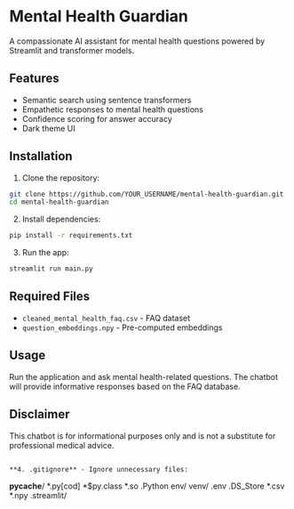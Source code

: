 # Mental Health Guardian

A compassionate AI assistant for mental health questions powered by Streamlit and transformer models.

## Features
- Semantic search using sentence transformers
- Empathetic responses to mental health questions
- Confidence scoring for answer accuracy
- Dark theme UI

## Installation

1. Clone the repository:
```bash
git clone https://github.com/YOUR_USERNAME/mental-health-guardian.git
cd mental-health-guardian
```

2. Install dependencies:
```bash
pip install -r requirements.txt
```

3. Run the app:
```bash
streamlit run main.py
```

## Required Files
- `cleaned_mental_health_faq.csv` - FAQ dataset
- `question_embeddings.npy` - Pre-computed embeddings

## Usage
Run the application and ask mental health-related questions. The chatbot will provide informative responses based on the FAQ database.

## Disclaimer
This chatbot is for informational purposes only and is not a substitute for professional medical advice.
```

**4. .gitignore** - Ignore unnecessary files:
```
__pycache__/
*.py[cod]
*$py.class
*.so
.Python
env/
venv/
.env
.DS_Store
*.csv
*.npy
.streamlit/
